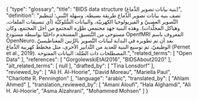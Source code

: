 {
    "type": "glossary",
    "title": "BIDS data structure (بنية بيانات تصوير الدِّماغ)",
    "definition": "تصف بنية بيانات تصوير الدِّماغ طريقة بسيطة، وسهلة التَّبني؛ لتنظيم التَّصوير العصبيّ و الفيزيولوجيا الكهربيّة، والبيانات السُّلوكيَّة (أي تنسيقات الملفات، وهياكل المجلَّدات).  وهذه البنية جهد مجتمعي طوَّره المجتمع من أجل المجتمع، وكان مستوحى من التَّنسيق المستخدم داخليًا بواسطة مستودع OpenfMRI المعروف باسم OpenNeuro. بعد أن تم تطويره في البداية لبيانات التَّصوير بالرَّنين المغناطيسيّ الوظيفيّ، تم توسيع البنية للعديد من التَّدابير الأخرى، مثل مخطط كهربية الدِّماغ (Pernet et al., 2019). المصطلحات ذات الصِّلة: البيانات المفتوحة.",
    "related_terms": [
        "Open Data"
    ],
    "references": [
        "GorgolewskiEtAl2016",
        "BIDSAbout2020"
    ],
    "alt_related_terms": [
        null
    ],
    "drafted_by": [
        "Tina Lonsdorf"
    ],
    "reviewed_by": [
        "Ali H. Al-Hoorie",
        "David Moreau",
        "Mariella Paul",
        "Charlotte R. Pennington"
    ],
    "language": "arabic",
    "translated_by": [
        "Ahlam Ahmed"
    ],
    "translation_reviewed_by": [
        "Amani Aloufi",
        "Hala Alghamdi",
        "Ali H. Al-Hoorie",
        "Asma Alzahrani",
        "Mohammed Mohsen"
    ]
}
